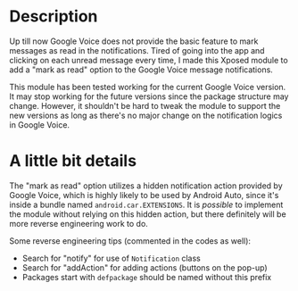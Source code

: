 # Description
Up till now Google Voice does not provide the basic feature to mark messages as read in the notifications. Tired of going into the app and clicking on each unread message every time, I made this Xposed module to add a "mark as read" option to the Google Voice message notifications.

This module has been tested working for the current Google Voice version. It may stop working for the future versions since the package structure may change. However, it shouldn't be hard to tweak the module to support the new versions as long as there's no major change on the notification logics in Google Voice.

# A little bit details
The "mark as read" option utilizes a hidden notification action provided by Google Voice, which is highly likely to be used by Android Auto, since it's inside a bundle named `android.car.EXTENSIONS`. It is *possible* to implement the module without relying on this hidden action, but there definitely will be more reverse engineering work to do.

Some reverse engineering tips (commented in the codes as well):
  - Search for "notify" for use of `Notification` class
  - Search for "addAction" for adding actions (buttons on the pop-up)
  - Packages start with `defpackage` should be named without this prefix
